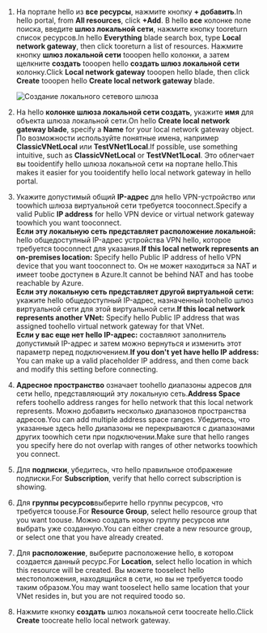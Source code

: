 1. <span data-ttu-id="1ecbc-101">На портале hello из **все ресурсы**, нажмите кнопку **+ добавить**.</span><span class="sxs-lookup"><span data-stu-id="1ecbc-101">In hello portal, from **All resources**, click **+Add**.</span></span> <span data-ttu-id="1ecbc-102">В hello **все** колонке поле поиска, введите **шлюз локальной сети**, нажмите кнопку tooreturn список ресурсов.</span><span class="sxs-lookup"><span data-stu-id="1ecbc-102">In hello **Everything** blade search box, type **Local network gateway**, then click tooreturn a list of resources.</span></span> <span data-ttu-id="1ecbc-103">Нажмите кнопку **шлюз локальной сети** tooopen hello колонки, а затем щелкните **создать** tooopen hello **создать шлюз локальной сети** колонку.</span><span class="sxs-lookup"><span data-stu-id="1ecbc-103">Click **Local network gateway** tooopen hello blade, then click **Create** tooopen hello **Create local network gateway** blade.</span></span>
   
    ![Создание локального сетевого шлюза](./media/vpn-gateway-add-lng-rm-portal-include/lng.png)

2. <span data-ttu-id="1ecbc-105">На hello **колонке шлюза локальной сети создать**, укажите **имя** для объекта шлюза локальной сети.</span><span class="sxs-lookup"><span data-stu-id="1ecbc-105">On hello **Create local network gateway blade**, specify a **Name** for your local network gateway object.</span></span> <span data-ttu-id="1ecbc-106">По возможности используйте понятные имена, например **ClassicVNetLocal** или **TestVNet1Local**.</span><span class="sxs-lookup"><span data-stu-id="1ecbc-106">If possible, use something intuitive, such as **ClassicVNetLocal** or **TestVNet1Local**.</span></span> <span data-ttu-id="1ecbc-107">Это облегчает вы tooidentify hello шлюза локальной сети на портале hello.</span><span class="sxs-lookup"><span data-stu-id="1ecbc-107">This makes it easier for you tooidentify hello local network gateway in hello portal.</span></span>
3. <span data-ttu-id="1ecbc-108">Укажите допустимый общий **IP-адрес** для hello VPN-устройство или toowhich шлюза виртуальной сети требуется tooconnect.</span><span class="sxs-lookup"><span data-stu-id="1ecbc-108">Specify a valid Public **IP address** for hello VPN device or virtual network gateway toowhich you want tooconnect.</span></span><br><span data-ttu-id="1ecbc-109">**Если эту локальную сеть представляет расположение локальной:** hello общедоступный IP-адрес устройства VPN hello, которое требуется tooconnect для указания.</span><span class="sxs-lookup"><span data-stu-id="1ecbc-109">**If this local network represents an on-premises location:** Specify hello Public IP address of hello VPN device that you want tooconnect to.</span></span> <span data-ttu-id="1ecbc-110">Он не может находиться за NAT и имеет toobe доступен в Azure.</span><span class="sxs-lookup"><span data-stu-id="1ecbc-110">It cannot be behind NAT and has toobe reachable by Azure.</span></span><br><span data-ttu-id="1ecbc-111">**Если эту локальную сеть представляет другой виртуальной сети:** укажите hello общедоступный IP-адрес, назначенный toohello шлюз виртуальной сети для этой виртуальной сети.</span><span class="sxs-lookup"><span data-stu-id="1ecbc-111">**If this local network represents another VNet:** Specify hello Public IP address that was assigned toohello virtual network gateway for that VNet.</span></span><br><span data-ttu-id="1ecbc-112">**Если у вас еще нет hello IP-адрес:** составляют заполнитель допустимый IP-адрес и затем можно вернуться и изменить этот параметр перед подключением.</span><span class="sxs-lookup"><span data-stu-id="1ecbc-112">**If you don't yet have hello IP address:** You can make up a valid placeholder IP address, and then come back and modify this setting before connecting.</span></span>
4. <span data-ttu-id="1ecbc-113">**Адресное пространство** означает toohello диапазоны адресов для сети hello, представляющий эту локальную сеть.</span><span class="sxs-lookup"><span data-stu-id="1ecbc-113">**Address Space** refers toohello address ranges for hello network that this local network represents.</span></span> <span data-ttu-id="1ecbc-114">Можно добавить несколько диапазонов пространства адресов.</span><span class="sxs-lookup"><span data-stu-id="1ecbc-114">You can add multiple address space ranges.</span></span> <span data-ttu-id="1ecbc-115">Убедитесь, что указанные здесь hello диапазоны не перекрываются с диапазонами других toowhich сети при подключении.</span><span class="sxs-lookup"><span data-stu-id="1ecbc-115">Make sure that hello ranges you specify here do not overlap with ranges of other networks toowhich you connect.</span></span>
5. <span data-ttu-id="1ecbc-116">Для **подписки**, убедитесь, что hello правильное отображение подписки.</span><span class="sxs-lookup"><span data-stu-id="1ecbc-116">For **Subscription**, verify that hello correct subscription is showing.</span></span>
6. <span data-ttu-id="1ecbc-117">Для **группы ресурсов**выберите hello группы ресурсов, что требуется toouse.</span><span class="sxs-lookup"><span data-stu-id="1ecbc-117">For **Resource Group**, select hello resource group that you want toouse.</span></span> <span data-ttu-id="1ecbc-118">Можно создать новую группу ресурсов или выбрать уже созданную.</span><span class="sxs-lookup"><span data-stu-id="1ecbc-118">You can either create a new resource group, or select one that you have already created.</span></span>
7. <span data-ttu-id="1ecbc-119">Для **расположение**, выберите расположение hello, в котором создается данный ресурс.</span><span class="sxs-lookup"><span data-stu-id="1ecbc-119">For **Location**, select hello location in which this resource will be created.</span></span> <span data-ttu-id="1ecbc-120">Вы можете tooselect hello местоположения, находящийся в сети, но вы не требуется toodo таким образом.</span><span class="sxs-lookup"><span data-stu-id="1ecbc-120">You may want tooselect hello same location that your VNet resides in, but you are not required toodo so.</span></span>
8. <span data-ttu-id="1ecbc-121">Нажмите кнопку **создать** шлюз локальной сети toocreate hello.</span><span class="sxs-lookup"><span data-stu-id="1ecbc-121">Click **Create** toocreate hello local network gateway.</span></span>

